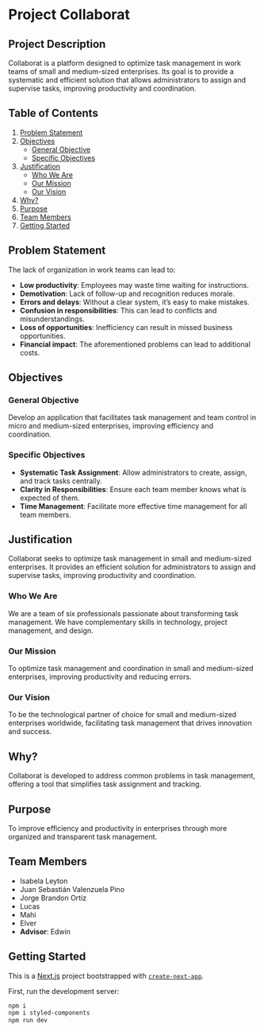 # Project Collaborat

## Project Description
Collaborat is a platform designed to optimize task management in work teams of small and medium-sized enterprises. Its goal is to provide a systematic and efficient solution that allows administrators to assign and supervise tasks, improving productivity and coordination.

## Table of Contents
1. [Problem Statement](#problem-statement)
2. [Objectives](#objectives)
   - [General Objective](#general-objective)
   - [Specific Objectives](#specific-objectives)
3. [Justification](#justification)
   - [Who We Are](#who-we-are)
   - [Our Mission](#our-mission)
   - [Our Vision](#our-vision)
4. [Why?](#why)
5. [Purpose](#purpose)
6. [Team Members](#team-members)
7. [Getting Started](#getting-started)


## Problem Statement
The lack of organization in work teams can lead to:
- **Low productivity**: Employees may waste time waiting for instructions.
- **Demotivation**: Lack of follow-up and recognition reduces morale.
- **Errors and delays**: Without a clear system, it’s easy to make mistakes.
- **Confusion in responsibilities**: This can lead to conflicts and misunderstandings.
- **Loss of opportunities**: Inefficiency can result in missed business opportunities.
- **Financial impact**: The aforementioned problems can lead to additional costs.

## Objectives

### General Objective
Develop an application that facilitates task management and team control in micro and medium-sized enterprises, improving efficiency and coordination.

### Specific Objectives
- **Systematic Task Assignment**: Allow administrators to create, assign, and track tasks centrally.
- **Clarity in Responsibilities**: Ensure each team member knows what is expected of them.
- **Time Management**: Facilitate more effective time management for all team members.

## Justification
Collaborat seeks to optimize task management in small and medium-sized enterprises. It provides an efficient solution for administrators to assign and supervise tasks, improving productivity and coordination.

### Who We Are
We are a team of six professionals passionate about transforming task management. We have complementary skills in technology, project management, and design.

### Our Mission
To optimize task management and coordination in small and medium-sized enterprises, improving productivity and reducing errors.

### Our Vision
To be the technological partner of choice for small and medium-sized enterprises worldwide, facilitating task management that drives innovation and success.

## Why?
Collaborat is developed to address common problems in task management, offering a tool that simplifies task assignment and tracking.

## Purpose
To improve efficiency and productivity in enterprises through more organized and transparent task management.

## Team Members
- Isabela Leyton
- Juan Sebastián Valenzuela Pino
- Jorge Brandon Ortiz
- Lucas
- Mahi
- Elver
- **Advisor**: Edwin

## Getting Started

This is a [Next.js](https://nextjs.org/) project bootstrapped with [`create-next-app`](https://github.com/vercel/next.js/tree/canary/packages/create-next-app).

First, run the development server:

```bash
npm i
npm i styled-components
npm run dev

